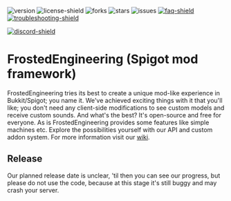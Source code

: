[version]: http://img.shields.io/github/downloads/IceyLeagons/FrostedEngineering/total.svg?style=for-the-badge
[discord-invite]: https://discord.gg/uej8rGb
[faq]: https://github.com/IceyLeagons/FrostedEngineering/wiki\)-FAQ
[troubleshooting]: (https://google.com/)-Troubleshooting
[discord-shield]: https://discord.com/api/guilds/489789322300620801/widget.png?style=banner2
[faq-shield]: https://img.shields.io/badge/Wiki-FAQ-blue.svg?style=for-the-badge
[troubleshooting-shield]: https://img.shields.io/badge/Wiki-Troubleshooting-red.svg?style=for-the-badge
[license-shield]: https://img.shields.io/github/license/IceyLeagons/FrostedEngineering?style=for-the-badge
[forks]: https://img.shields.io/github/forks/IceyLeagons/FrostedEngineering?style=for-the-badge
[stars]: https://img.shields.io/github/stars/IceyLeagons/FrostedEngineering?style=for-the-badge
[issues]: https://img.shields.io/github/issues/IceyLeagons/FrostedEngineering?style=for-the-badge

 ![version][]  ![license-shield][] ![forks][] ![stars][]
 ![issues][] [ ![faq-shield] ][faq][ ![troubleshooting-shield] ][troubleshooting]
 
[ ![discord-shield][] ][discord-invite]

# FrostedEngineering (Spigot mod framework)
FrostedEngineering tries its best to create a unique mod-like experience in Bukkit/Spigot; you name it. We've achieved exciting things with it that you'll like; you don't need any client-side modifications to see custom models and receive custom sounds. And what's the best? It's open-source and free for everyone. As is FrostedEngineering provides some features like simple machines etc. Explore the possibilities yourself with our API and custom addon system.
For more information visit our [wiki](https://github.com/IceyLeagons/FrostedEngineering/wiki).

## Release
Our planned release date is unclear, 'til then you can see our progress, but please do not use the code, because at this stage it's still buggy and may crash your server.
